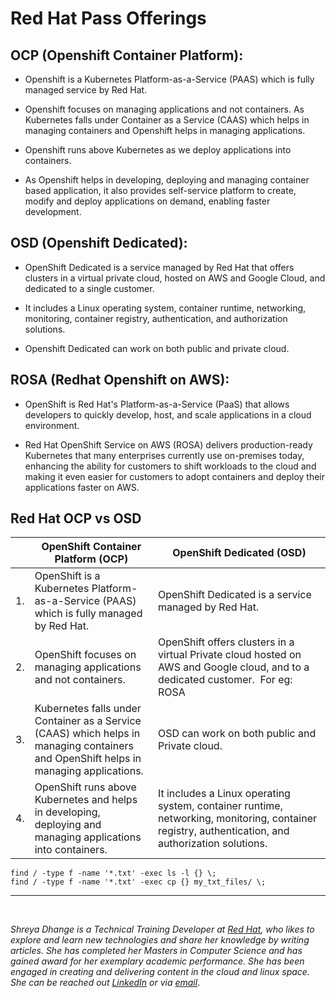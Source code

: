 # Red Hat Pass Offerings


## OCP (Openshift Container Platform):

- Openshift is a Kubernetes Platform-as-a-Service (PAAS) which is fully managed service by Red Hat.

- Openshift focuses on managing applications and not containers. As Kubernetes falls under Container as a Service (CAAS) which helps in managing containers and Openshift helps in managing applications. 

- Openshift runs above Kubernetes as we deploy applications into containers.

- As Openshift helps in developing, deploying and managing container based application, it also provides self-service platform to create, modify and deploy applications on demand, enabling faster development. 


## OSD (Openshift Dedicated):

- OpenShift Dedicated is a service managed by Red Hat that offers clusters in a virtual private cloud, hosted on AWS and Google Cloud, and dedicated to a single customer. 

- It includes a Linux operating system, container runtime, networking, monitoring, container registry, authentication, and authorization solutions.

- Openshift Dedicated can work on both public and private cloud.


## ROSA (Redhat Openshift on AWS):

- OpenShift is Red Hat's Platform-as-a-Service (PaaS) that allows developers to quickly develop, host, and scale applications in a cloud environment.

- Red Hat OpenShift Service on AWS (ROSA) delivers production-ready Kubernetes that many enterprises currently use on-premises today, enhancing the ability for customers to shift workloads to the cloud and making it even easier for customers to adopt containers and deploy their applications faster on AWS.


## Red Hat OCP vs OSD

|   | OpenShift Container Platform (OCP) | **OpenShift Dedicated (OSD)** |
|---|---|---|
|1. | OpenShift is a Kubernetes Platform-as-a-Service (PAAS) which is fully managed by Red Hat.|OpenShift Dedicated is a service managed by Red Hat.|
|2. | OpenShift focuses on managing applications and not containers.|OpenShift offers clusters in a virtual Private cloud hosted on AWS and Google cloud, and to a dedicated customer.  For eg: ROSA |
|3. | Kubernetes falls under Container as a Service (CAAS) which helps in managing containers and OpenShift helps in managing applications.|OSD can work on both public and Private cloud.|
|4. | OpenShift runs above Kubernetes and helps in developing, deploying and managing applications into containers.|  It includes a Linux operating system, container runtime, networking, monitoring, container registry, authentication, and authorization solutions.|

```
find / -type f -name '*.txt' -exec ls -l {} \; 
find / -type f -name '*.txt' -exec cp {} my_txt_files/ \; 
```

-------
<br/>


*Shreya Dhange is a Technical Training Developer at [Red Hat](https://www.redhat.com/en), who likes to explore and learn new technologies and share her knowledge by writing articles. She has completed her Masters in Computer Science and has gained award for her exemplary academic performance. She has been engaged in creating and delivering content in the cloud and linux space. She can be reached out [LinkedIn](https://www.linkedin.com/in/shreyadhange/) or via [email](https://mail.google.com/mail/u/0/?fs=1&tf=cm&source=mailto&to=shreyadhange@gmail.com)*.

